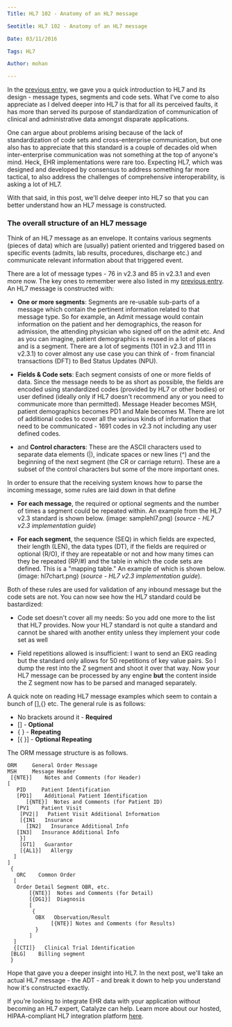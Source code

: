 ```yaml
---
Title: HL7 102 - Anatomy of an HL7 message

Seotitle: HL7 102 - Anatomy of an HL7 message

Date: 03/11/2016

Tags: HL7

Author: mohan

---
```

In the [previous entry](/learn/hl7-101-a-primer/), we gave you a quick introduction to HL7 and its design - message types, segments and code sets. What I've come to also appreciate as I delved deeper into HL7 is that for all its perceived faults, it has more than served its purpose of standardization of communication of clinical and administrative data amongst disparate applications.

One can argue about problems arising because of the lack of standardization of code sets and cross-enterprise communication, but one also has to appreciate that this standard is a couple of decades old when inter-enterprise communication was not something at the top of anyone's mind. Heck, EHR implementations were rare too. Expecting HL7, which was designed and developed by consensus to address something far more tactical, to also  address the challenges of comprehensive interoperability, is asking a lot of HL7.

With that said, in this post, we'll delve deeper into HL7 so that you can better understand how an HL7 message is constructed.

### The overall structure of an HL7 message

Think of an HL7 message as an envelope. It contains various segments (pieces of data) which are (usually) patient oriented and triggered based on specific events (admits, lab results, procedures, discharge etc.) and communicate relevant information about that triggered event.

There are a lot of message types - 76 in v2.3 and 85 in v2.3.1 and even more now. The key ones to remember were also listed in my [previous entry](/learn/hl7-101-a-primer/). An HL7 message is constructed with:

- **One or more segments**: Segments are re-usable sub-parts of a message which contain the pertinent information related to that message type. So for example, an Admit message would contain information on the patient and her demographics, the reason for admission, the attending physician who signed off on the admit etc. And as you can imagine, patient demographics is reused in a lot of places and is a segment. There are a lot of segments (101 in v2.3 and 111 in v2.3.1) to cover almost any use case you can think of - from financial transactions (DFT) to Bed Status Updates (NPU).

- **Fields & Code sets**: Each segment consists of one or more fields of data. Since the message needs to be as short as possible, the fields are encoded using standardized codes (provided by HL7 or other bodies) or user defined (ideally only if HL7 doesn't recommend any or you need to communicate more than permitted). Message Header becomes MSH, patient demographics becomes PD1 and Male becomes M. There are lot of additional codes to cover all the various kinds of information that need to be communicated - 1691 codes in v2.3 not including any user defined codes.

- and **Control characters**: These are the ASCII characters used to separate data elements (|), indicate spaces or new lines (^) and the beginning of the next segment (the CR or carriage return). These are a subset of the control characters but some of the more important ones.

In order to ensure that the receiving system knows how to parse the incoming message, some rules are laid down in that define

- **For each message**, the required or optional segments and the number of times a segment could be repeated within. An example from the HL7 v2.3 standard is shown below. (image: samplehl7.png) (*source - HL7 v2.3 implementation guide*)

- **For each segment**, the sequence (SEQ) in which fields are expected, their length (LEN), the data types (DT), if the fields are required or optional (R/O), if they are repeatable or not and how many times can they be repeated (RP/#) and the table in which the code sets are defined. This is a "mapping table." An example of which is shown below. (image: hl7chart.png) (*source - HL7 v2.3 implementation guide*).

Both of these rules are used for validation of any inbound message but the code sets are not. You can now see how the HL7 standard could be bastardized:

- Code set doesn't cover all my needs: So you add one more to the list that HL7 provides. Now your HL7 standard is not quite a standard and cannot be shared with another entity unless they implement your code set as well

- Field repetitions allowed is insufficient: I want to send an EKG reading but the standard only allows for 50 repetitions of key value pairs. So I dump the rest into the Z segment and shoot it over that way. Now your HL7 message can be processed by any engine **but** the content inside the Z segment now has to be parsed and managed separately.

A quick note on reading HL7 message examples which seem to contain a bunch of [],{} etc. The general rule is as follows:
- No brackets around it - **Required**
- [] - **Optional**
- { } - **Repeating**
- [{ }] - **Optional Repeating**

The ORM message structure is as follows.
```
ORM     General Order Message
MSH     Message Header
 [{NTE}]    Notes and Comments (for Header)
[
   PID     Patient Identification
   [PD1]    Additional Patient Identification
      [{NTE}]  Notes and Comments (for Patient ID)
   [PV1    Patient Visit
    [PV2|]   Patient Visit Additional Information
    [{IN1   Insurance
      [IN2]   Insurance Additional Info
   [IN3]   Insurance Additional Info
    }]
    [GT1]   Guarantor
    [{AL1}]   Allergy
  ]
]
 {
   ORC    Common Order
  [
   Order Detail Segment OBR, etc.
       [{NTE}]  Notes and Comments (for Detail)
       [{DG1}]  Diagnosis
       [
        {
         OBX   Observation/Result
              [{NTE}] Notes and Comments (for Results)
         }
       ]
  ]
  {[CTI]}   Clinical Trial Identification
 [BLG]    Billing segment
 }
```


Hope that gave you a deeper insight into HL7. In the next post, we'll take an actual HL7 message - the ADT - and break it down to help you understand how it's constructed exactly.

If you’re looking to integrate EHR data with your application without becoming an HL7 expert, Catalyze can help. Learn more about our hosted, HIPAA-compliant HL7 integration platform [here](/hl7).
